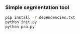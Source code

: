 ### Simple segmentation tool

```bash
pip install -r dependencies.txt
python init.py
python paa.py
```
